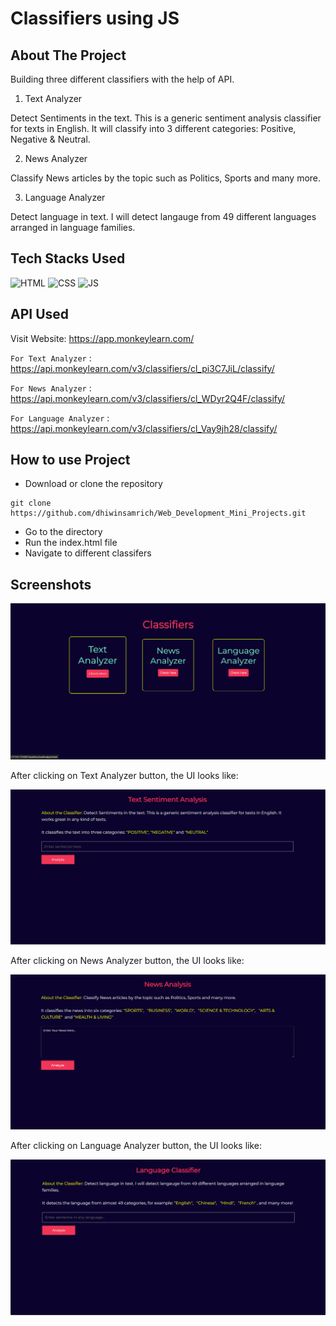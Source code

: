 # Classifiers using JS

## About The Project
Building three different classifiers with the help of API.

1. Text Analyzer

Detect Sentiments in the text. This is a generic sentiment analysis classifier for texts in English. It will classify into 3 different categories: Positive, Negative & Neutral.

2. News Analyzer

Classify News articles by the topic such as Politics, Sports and many more.

3. Language Analyzer

Detect language in text. I will detect langauge from 49 different languages arranged in language families.

## Tech Stacks Used


![HTML](https://img.shields.io/badge/html5%20-%23E34F26.svg?&style=for-the-badge&logo=html5&logoColor=white)
![CSS](https://img.shields.io/badge/css3%20-%231572B6.svg?&style=for-the-badge&logo=css3&logoColor=white)
![JS](https://img.shields.io/badge/javascript%20-%23323330.svg?&style=for-the-badge&logo=javascript&logoColor=%23F7DF1E)

## API Used

Visit Website: https://app.monkeylearn.com/

`For Text Analyzer` : https://api.monkeylearn.com/v3/classifiers/cl_pi3C7JiL/classify/

`For News Analyzer` : https://api.monkeylearn.com/v3/classifiers/cl_WDyr2Q4F/classify/

`For Language Analyzer` : https://api.monkeylearn.com/v3/classifiers/cl_Vay9jh28/classify/


## How to use Project


- Download or clone the repository

```
git clone https://github.com/dhiwinsamrich/Web_Development_Mini_Projects.git
```

- Go to the directory
- Run the index.html file
- Navigate to different classifers

## Screenshots

![image](./Screenshots/home.png)

After clicking on Text Analyzer button, the UI looks like:

![image](./Screenshots/text.png)

After clicking on News Analyzer button, the UI looks like:

![image](./Screenshots/news.png)

After clicking on Language Analyzer button, the UI looks like:

![image](./Screenshots/language.png)
